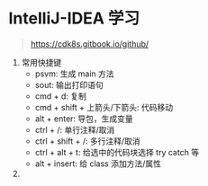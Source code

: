 # IntelliJ-IDEA 学习

> https://cdk8s.gitbook.io/github/

1. 常用快捷键
   - psvm: 生成 main 方法
   - sout: 输出打印语句
   - cmd + d: 复制
   - cmd + shift + 上箭头/下箭头: 代码移动
   - alt + enter: 导包，生成变量
   - ctrl + /: 单行注释/取消
   - ctrl + shift + /: 多行注释/取消
   - ctrl + alt + t: 给选中的代码块选择 try catch 等
   - alt + insert: 给 class 添加方法/属性
2.
